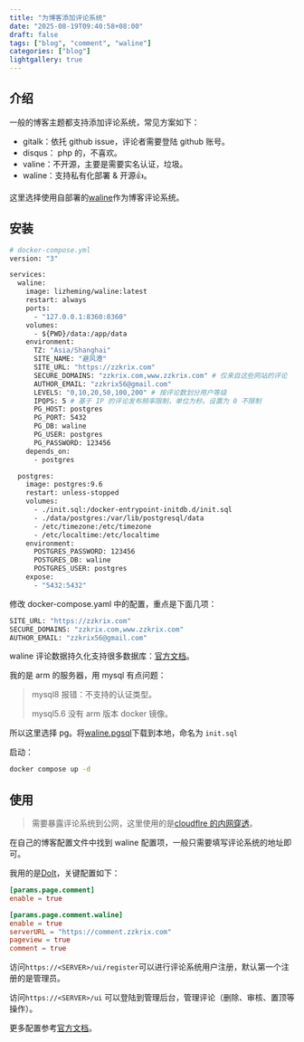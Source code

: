 ```yaml
---
title: "为博客添加评论系统"
date: "2025-08-19T09:40:58+08:00"
draft: false
tags: ["blog", "comment", "waline"]
categories: ["blog"]
lightgallery: true
---
```


## 介绍

一般的博客主题都支持添加评论系统，常见方案如下：

- gitalk：依托 github issue，评论者需要登陆 github 账号。
- disqus： php 的，不喜欢。
- valine：不开源，主要是需要实名认证，垃圾。
- waline：支持私有化部署 & 开源👍。

这里选择使用自部署的[waline](https://waline.js.org/)作为博客评论系统。

## 安装

```dockerfile
# docker-compose.yml
version: "3"

services:
  waline:
    image: lizheming/waline:latest
    restart: always
    ports:
      - "127.0.0.1:8360:8360"
    volumes:
      - ${PWD}/data:/app/data
    environment:
      TZ: "Asia/Shanghai"
      SITE_NAME: "避风港"
      SITE_URL: "https://zzkrix.com"
      SECURE_DOMAINS: "zzkrix.com,www.zzkrix.com" # 仅来自这些网站的评论
      AUTHOR_EMAIL: "zzkrix56@gmail.com"
      LEVELS: "0,10,20,50,100,200" # 按评论数划分用户等级
      IPQPS: 5 # 基于 IP 的评论发布频率限制，单位为秒。设置为 0 不限制
      PG_HOST: postgres
      PG_PORT: 5432
      PG_DB: waline
      PG_USER: postgres
      PG_PASSWORD: 123456
    depends_on:
      - postgres

  postgres:
    image: postgres:9.6
    restart: unless-stopped
    volumes:
      - ./init.sql:/docker-entrypoint-initdb.d/init.sql
      - ./data/postgres:/var/lib/postgresql/data
      - /etc/timezone:/etc/timezone
      - /etc/localtime:/etc/localtime
    environment:
      POSTGRES_PASSWORD: 123456
      POSTGRES_DB: waline
      POSTGRES_USER: postgres
    expose:
      - "5432:5432"
```

修改 docker-compose.yaml 中的配置，重点是下面几项：

```bash
SITE_URL: "https://zzkrix.com"
SECURE_DOMAINS: "zzkrix.com,www.zzkrix.com"
AUTHOR_EMAIL: "zzkrix56@gmail.com"
```

waline 评论数据持久化支持很多数据库：[官方文档](https://waline.js.org/guide/database.html)。

我的是 arm 的服务器，用 mysql 有点问题：

> mysql8 报错：不支持的认证类型。
>
> mysql5.6 没有 arm 版本 docker 镜像。

所以这里选择 pg。将[waline.pgsql](https://github.com/walinejs/waline/blob/main/assets/waline.pgsql)下载到本地，命名为 `init.sql`

启动：

```bash
docker compose up -d
```

## 使用

> 需要暴露评论系统到公网，这里使用的是[cloudflre 的内网穿透](https://www.zzkrix.com/tech/cloudflare-zero-trust/)。

在自己的博客配置文件中找到 waline 配置项，一般只需要填写评论系统的地址即可。

我用的是[DoIt](https://github.com/HEIGE-PCloud/DoIt)，关键配置如下：

```toml
[params.page.comment]
enable = true

[params.page.comment.waline]
enable = true
serverURL = "https://comment.zzkrix.com"
pageview = true
comment = true
```

访问`https://<SERVER>/ui/register`可以进行评论系统用户注册，默认第一个注册的是管理员。

访问`https://<SERVER>/ui` 可以登陆到管理后台，管理评论（删除、审核、置顶等操作）。

更多配置参考[官方文档](https://waline.js.org/)。
